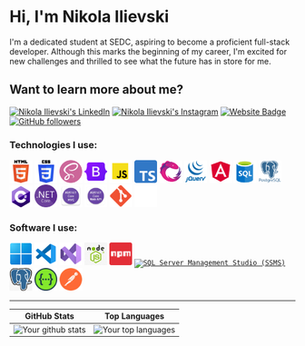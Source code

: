 # Hi, I'm Nikola Ilievski

I'm a dedicated student at SEDC, aspiring to become a proficient full-stack developer. Although this marks the beginning of my career, I'm excited for new challenges and thrilled to see what the future has in store for me.

## Want to learn more about me?

[![Nikola Ilievski's LinkedIn](https://img.shields.io/badge/-Nikola%20Ilievski-blue?style=flat-square&logo=Linkedin&logoColor=white&link=https://www.linkedin.com/in/nikola-ilievski7/)](https://www.linkedin.com/in/nikola-ilievski7/)
[![Nikola Ilievski's Instagram](https://img.shields.io/badge/-@niko__ilievski-E4405F?style=flat-square&logo=Instagram&logoColor=white&link=https://www.instagram.com/niko_ilievski/)](https://www.instagram.com/niko_ilievski/)
[![Website Badge](https://img.shields.io/badge/Portfolio-Access%20website-green)]()
[![GitHub followers](https://img.shields.io/github/followers/Biohazardx44?label=Follow&style=social)](https://github.com/Biohazardx44)

### Technologies I use:

<div>
	<code><a href="https://developer.mozilla.org/en-US/docs/Web/HTML"><img width="40" src="./icons/HTML.png" alt="HTML" title="HTML"/></a></code>
	<code><a href="https://developer.mozilla.org/en-US/docs/Web/CSS"><img width="40" src="./icons/CSS.png" alt="CSS" title="CSS"/></a></code>
	<code><a href="https://sass-lang.com/"><img width="40" src="./icons/Sass.png" alt="Sass (SCSS)" title="Sass (SCSS)"/></a></code>
	<code><a href="https://getbootstrap.com/"><img width="40" src="./icons/Bootstrap.png" alt="Bootstrap" title="Bootstrap"/></a></code>
	<code><a href="https://developer.mozilla.org/en-US/docs/Web/JavaScript"><img width="40" src="./icons/JavaScript.png" alt="JavaScript" title="JavaScript"/></a></code>
	<code><a href="https://www.typescriptlang.org/"><img width="40" src="./icons/TypeScript.png" alt="TypeScript" title="TypeScript"/></a></code>
	<code><a href="https://rxjs.dev/"><img width="40" src="./icons/RxJS.png" alt="RxJS" title="RxJS"/></a></code>
    <code><a href="https://jquery.com/"><img width="40" src="./icons/jQuery.webp" alt="jQuery" title="jQuery"/></a></code>
	<code><a href="https://angular.io/"><img width="40" src="./icons/Angular.png" alt="Angular" title="Angular"/></a></code>
    <code><a href="https://www.microsoft.com/en-us/sql-server/sql-server-downloads"><img width="40" src="./icons/SQL.png" alt="SQL" title="SQL"/></a></code>
	<code><a href="https://www.postgresql.org/"><img width="40" src="./icons/PostgreSQL.png" alt="PostgreSQL" title="PostgreSQL"/></a></code>
	<code><a href="https://docs.microsoft.com/en-us/dotnet/csharp/"><img width="40" src="./icons/C-Sharp.png" alt="C#" title="C#"/></a></code>
	<code><a href="https://dotnet.microsoft.com/download/dotnet/6.0"><img width="40" src="./icons/NET-Core.png" alt=".NET Core" title=".NET Core"/></a></code>
    <code><a href="https://dotnet.microsoft.com/en-us/apps/aspnet/mvc"><img width="40" src="./icons/MVC.png" alt="ASP.NET MVC Design Pattern" title="ASP.NET MVC Design Pattern"/></a></code>
	<code><a href="https://learn.microsoft.com/en-us/previous-versions/aspnet/hh833994(v=vs.108)"><img width="40" src="./icons/Web-API.png" alt="ASP.NET Web API" title="ASP.NET Web API"/></a></code>
	<code><a href="https://git-scm.com/"><img width="40" src="./icons/Git.png" alt="Git" title="Git"/></a></code>
	<code><a href="https://github.com/"><img width="40" src="./icons/GitHub.png" alt="GitHub" title="GitHub"/></a></code>
</div>

### Software I use:

<div>
	<code><a href="https://www.microsoft.com/en-us/windows/"><img width="40" src="./icons/Windows.png" alt="Windows" title="Windows"/></a></code>
	<code><a href="https://code.visualstudio.com/"><img width="40" src="./icons/Visual-Studio-Code.png" alt="Visual Studio Code" title="Visual Studio Code"/></a></code>
    <code><a href="https://visualstudio.microsoft.com/"><img width="40" src="./icons/Visual-Studio.png" alt="Visual Studio" title="Visual Studio"/></a></code>
	<code><a href="https://nodejs.org/en"><img width="40" src="./icons/NodeJS.jpg" alt="NodeJS" title="NodeJS"/></a></code>
	<code><a href="https://www.npmjs.com/"><img width="40" src="./icons/npm.png" alt="npm" title="npm"/></a></code>
	<code><a href="https://learn.microsoft.com/en-us/sql/ssms/download-sql-server-management-studio-ssms?view=sql-server-ver16"><img width="40" src="./icons/SSMS.ico" alt="SQL Server Management Studio (SSMS)" title="SQL Server Management Studio (SSMS)"/></a></code>
	<code><a href="https://www.pgadmin.org/"><img width="40" src="./icons/pgAdmin_4.png" alt="pgAdmin 4" title="pgAdmin 4"/></a></code>
	<code><a href="https://swagger.io/"><img width="40" src="./icons/Swagger.png" alt="Swagger" title="Swagger"/></a></code>
	<code><a href="https://www.postman.com/"><img width="40" src="./icons/Postman.png" alt="Postman" title="Postman"/></a></code>
</div>

---

| GitHub Stats | Top Languages |
| --- | --- |
| ![Your github stats](https://github-readme-stats.vercel.app/api?username=Biohazardx44&show_icons=true&title_color=f6c32c&icon_color=f6c32c&text_color=9f9f9f&bg_color=151515&count_private=true) | ![Your top languages](https://github-readme-stats.vercel.app/api/top-langs/?username=Biohazardx44&show_icons=true&title_color=f6c32c&icon_color=f6c32c&text_color=9f9f9f&bg_color=151515&count_private=true&layout=compact&exclude_repo=Homework-SQL) |